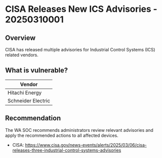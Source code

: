 # CISA Releases New ICS Advisories - 20250310001

## Overview

CISA has released multiple advisories for Industrial Control Systems (ICS) related vendors.

## What is vulnerable?

| Vendor             |
| ------------------ |
| Hitachi Energy     |
| Schneider Electric |

## Recommendation

The WA SOC recommends administrators review relevant advisories and apply the recommended actions to all affected devices.

- CISA: <https://www.cisa.gov/news-events/alerts/2025/03/06/cisa-releases-three-industrial-control-systems-advisories>
